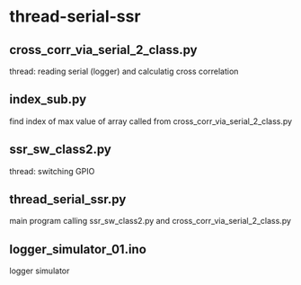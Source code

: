 # thread-serial-ssr

## cross_corr_via_serial_2_class.py
thread: reading serial (logger) and calculatig cross correlation

## index_sub.py
find index of max value of array called from cross_corr_via_serial_2_class.py

## ssr_sw_class2.py
thread: switching GPIO

## thread_serial_ssr.py
main program calling ssr_sw_class2.py and cross_corr_via_serial_2_class.py

## logger_simulator_01.ino
logger simulator


